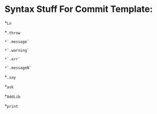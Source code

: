 # Syntax Stuff For Commit Template:

*`Ln`

  *`.throw`
  
    *`.message`
    
    *`.warning`
    
    *`.err`
    
    *`.messageN`
    
  *`.say`
  
  *`ask`
  
*`AddLib`

*`print`

